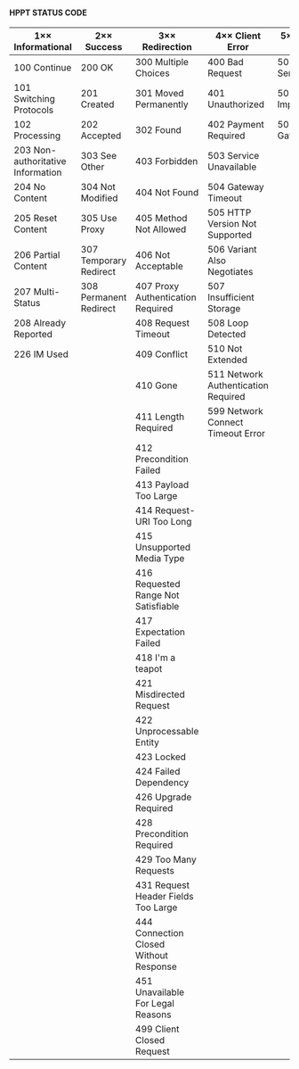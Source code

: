 #### HPPT STATUS CODE
1×× Informational | 2×× Success | 3×× Redirection | 4×× Client Error | 5×× Server Error
----------------- | ----------- | --------------- | ---------------- | ----------------
100 Continue  |     200 OK |     300 Multiple Choices |     400 Bad Request |     500 Internal Server Error
101 Switching Protocols |     201 Created |     301 Moved Permanently |     401 Unauthorized |     501 Not Implemented
102 Processing |     202 Accepted |     302 Found |     402 Payment Required |     502 Bad Gateway
 |     203 Non-authoritative Information |     303 See Other |     403 Forbidden |     503 Service Unavailable
 |     204 No Content |     304 Not Modified |     404 Not Found |     504 Gateway Timeout
 |     205 Reset Content |     305 Use Proxy |     405 Method Not Allowed |     505 HTTP Version Not Supported
 |     206 Partial Content |     307 Temporary Redirect |     406 Not Acceptable |     506 Variant Also Negotiates
 |     207 Multi-Status |     308 Permanent Redirect |     407 Proxy Authentication Required |     507 Insufficient Storage
 |     208 Already Reported |  |     408 Request Timeout |     508 Loop Detected
 |     226 IM Used |  |     409 Conflict |     510 Not Extended
 |  |  |     410 Gone |     511 Network Authentication Required
 |  |  |     411 Length Required |     599 Network Connect Timeout Error
 |  |  |     412 Precondition Failed | 
 |  |  |     413 Payload Too Large | 
 |  |  |     414 Request-URI Too Long | 
 |  |  |     415 Unsupported Media Type | 
 |  |  |     416 Requested Range Not Satisfiable | 
 |  |  |     417 Expectation Failed | 
 |  |  |     418 I'm a teapot | 
 |  |  |     421 Misdirected Request | 
 |  |  |     422 Unprocessable Entity | 
 |  |  |     423 Locked | 
 |  |  |     424 Failed Dependency | 
 |  |  |     426 Upgrade Required | 
 |  |  |     428 Precondition Required | 
 |  |  |     429 Too Many Requests | 
 |  |  |     431 Request Header Fields Too Large | 
 |  |  |     444 Connection Closed Without Response | 
 |  |  |     451 Unavailable For Legal Reasons | 
 |  |  |     499 Client Closed Request | 
 
